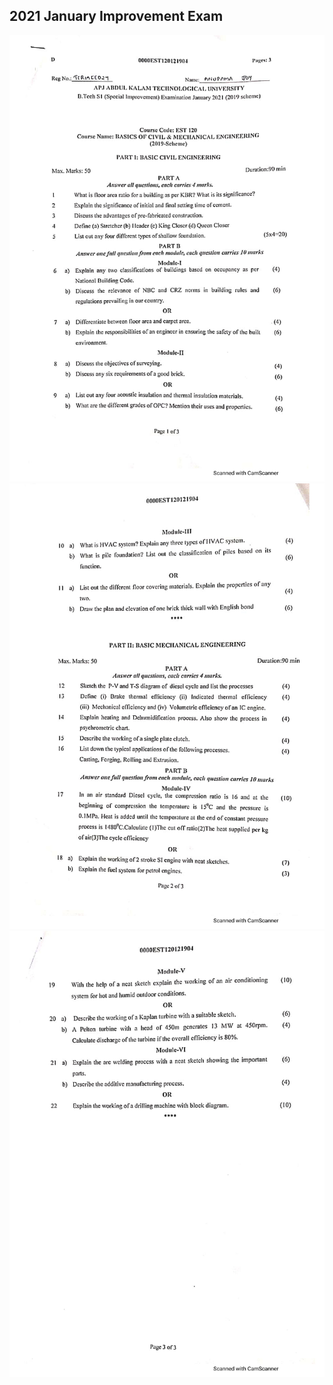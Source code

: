 ## 2021 January Improvement Exam

![](assets/1_2021_Jan_imp.jpg)
![](assets/2_2021_Jan_imp.jpg)
![](assets/3_2021_Jan_imp.jpg)
  
  


